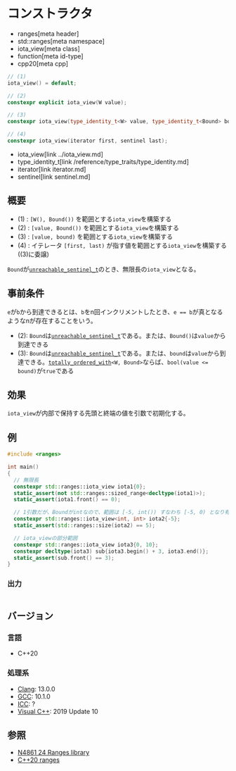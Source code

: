 # コンストラクタ
* ranges[meta header]
* std::ranges[meta namespace]
* iota_view[meta class]
* function[meta id-type]
* cpp20[meta cpp]

```cpp
// (1)
iota_view() = default;

// (2)
constexpr explicit iota_view(W value);

// (3)
constexpr iota_view(type_identity_t<W> value, type_identity_t<Bound> bound);

// (4)
constexpr iota_view(iterator first, sentinel last);
```
* iota_view[link ../iota_view.md]
* type_identity_t[link /reference/type_traits/type_identity.md]
* iterator[link iterator.md]
* sentinel[link sentinel.md]

## 概要
- (1) : `[W(), Bound())` を範囲とする`iota_view`を構築する
- (2) : `[value, Bound())` を範囲とする`iota_view`を構築する
- (3) : `[value, bound)` を範囲とする`iota_view`を構築する
- (4) : イテレータ `[first, last)` が指す値を範囲とする`iota_view`を構築する((3)に委譲)

`Bound`が[`unreachable_sentinel_t`](/reference/iterator/unreachable_sentinel_t.md)のとき、無限長の`iota_view`となる。

## 事前条件

`e`が`b`から到達できるとは、`b`をn回インクリメントしたとき、`e == b`が真となるようなnが存在することをいう。

- (2): `Bound`は[`unreachable_sentinel_t`](/reference/iterator/unreachable_sentinel_t.md)である。または、`Bound()`は`value`から到達できる
- (3): `Bound`は[`unreachable_sentinel_t`](/reference/iterator/unreachable_sentinel_t.md)である。または、`bound`は`value`から到達できる。[`totally_ordered_with`](/reference/concepts/totally_ordered.md)`<W, Bound>`ならば、`bool(value <= bound)`が`true`である

## 効果

`iota_view`が内部で保持する先頭と終端の値を引数で初期化する。

## 例
```cpp example
#include <ranges>

int main()
{
  // 無限長
  constexpr std::ranges::iota_view iota1{0};
  static_assert(not std::ranges::sized_range<decltype(iota1)>);
  static_assert(iota1.front() == 0);

  // 1引数だが、Boundがintなので、範囲は [-5, int()) すなわち [-5, 0) となり有限長
  constexpr std::ranges::iota_view<int, int> iota2{-5};
  static_assert(std::ranges::size(iota2) == 5);

  // iota_viewの部分範囲
  constexpr std::ranges::iota_view iota3{0, 10};
  constexpr decltype(iota3) sub{iota3.begin() + 3, iota3.end()};
  static_assert(sub.front() == 3);
}
```

### 出力
```
```

## バージョン
### 言語
- C++20

### 処理系
- [Clang](/implementation.md#clang): 13.0.0
- [GCC](/implementation.md#gcc): 10.1.0
- [ICC](/implementation.md#icc): ?
- [Visual C++](/implementation.md#visual_cpp): 2019 Update 10

## 参照
- [N4861 24 Ranges library](https://timsong-cpp.github.io/cppwp/n4861/ranges)
- [C++20 ranges](https://techbookfest.org/product/5134506308665344)
